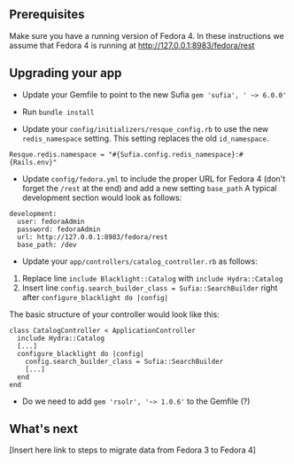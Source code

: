 ## Prerequisites
Make sure you have a running version of Fedora 4. In these instructions we assume that Fedora 4 is running at http://127.0.0.1:8983/fedora/rest

## Upgrading your app
* Update your Gemfile to point to the new Sufia 
`gem 'sufia', ' ~> 6.0.0'`

* Run `bundle install`

* Update your `config/initializers/resque_config.rb` to use the new `redis_namespace` setting. This setting replaces the old `id_namespace`. 

```Resque.redis.namespace = "#{Sufia.config.redis_namespace}:#{Rails.env}"```

* Update `config/fedora.yml` to include the proper URL for Fedora 4 (don't forget the `/rest` at the end) and add a new setting `base_path` A typical development section would look as follows:

```
development:
  user: fedoraAdmin
  password: fedoraAdmin
  url: http://127.0.0.1:8983/fedora/rest
  base_path: /dev
```

* Update your `app/controllers/catalog_controller.rb` as follows: 

1. Replace line `include Blacklight::Catalog` with `include Hydra::Catalog`
1. Insert line `config.search_builder_class = Sufia::SearchBuilder` right after `configure_blacklight do |config|`

The basic structure of your controller would look like this: 
```
class CatalogController < ApplicationController
  include Hydra::Catalog
  [...]
  configure_blacklight do |config|
    config.search_builder_class = Sufia::SearchBuilder
    [...]
  end
end
```

* Do we need to add `gem 'rsolr', '~> 1.0.6'` to the Gemfile (?)

## What's next
[Insert here link to steps to migrate data from Fedora 3 to Fedora 4]

